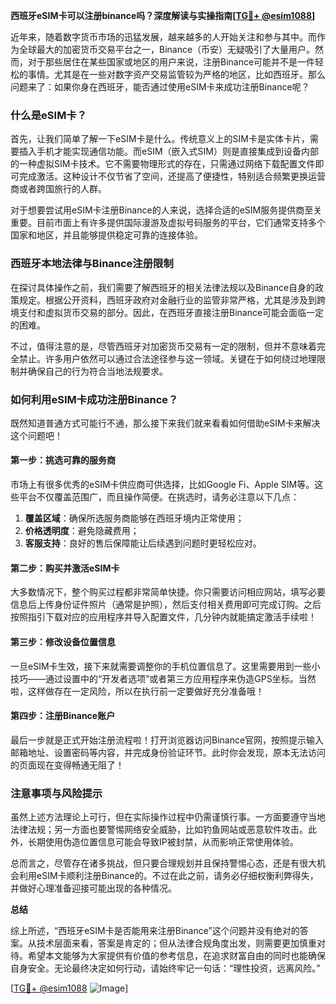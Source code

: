 **西班牙eSIM卡可以注册binance吗？深度解读与实操指南[[TG💪+ @esim1088](https://t.me/s/esim1088)]**

近年来，随着数字货币市场的迅猛发展，越来越多的人开始关注和参与其中。而作为全球最大的加密货币交易平台之一，Binance（币安）无疑吸引了大量用户。然而，对于那些居住在某些国家或地区的用户来说，注册Binance可能并不是一件轻松的事情。尤其是在一些对数字资产交易监管较为严格的地区，比如西班牙。那么问题来了：如果你身在西班牙，能否通过使用eSIM卡来成功注册Binance呢？

### 什么是eSIM卡？

首先，让我们简单了解一下eSIM卡是什么。传统意义上的SIM卡是实体卡片，需要插入手机才能实现通信功能。而eSIM（嵌入式SIM）则是直接集成到设备内部的一种虚拟SIM卡技术。它不需要物理形式的存在，只需通过网络下载配置文件即可完成激活。这种设计不仅节省了空间，还提高了便捷性，特别适合频繁更换运营商或者跨国旅行的人群。

对于想要尝试用eSIM卡注册Binance的人来说，选择合适的eSIM服务提供商至关重要。目前市面上有许多提供国际漫游及虚拟号码服务的平台，它们通常支持多个国家和地区，并且能够提供稳定可靠的连接体验。

### 西班牙本地法律与Binance注册限制

在探讨具体操作之前，我们需要了解西班牙的相关法律法规以及Binance自身的政策规定。根据公开资料，西班牙政府对金融行业的监管非常严格，尤其是涉及到跨境支付和虚拟货币交易的部分。因此，在西班牙直接注册Binance可能会面临一定的困难。

不过，值得注意的是，尽管西班牙对加密货币交易有一定的限制，但并不意味着完全禁止。许多用户依然可以通过合法途径参与这一领域。关键在于如何绕过地理限制并确保自己的行为符合当地法规要求。

### 如何利用eSIM卡成功注册Binance？

既然知道普通方式可能行不通，那么接下来我们就来看看如何借助eSIM卡来解决这个问题吧！

#### 第一步：挑选可靠的服务商

市场上有很多优秀的eSIM卡供应商可供选择，比如Google Fi、Apple SIM等。这些平台不仅覆盖范围广，而且操作简便。在挑选时，请务必注意以下几点：

1. **覆盖区域**：确保所选服务商能够在西班牙境内正常使用；
2. **价格透明度**：避免隐藏费用；
3. **客服支持**：良好的售后保障能让后续遇到问题时更轻松应对。

#### 第二步：购买并激活eSIM卡

大多数情况下，整个购买过程都非常简单快捷。你只需要访问相应网站，填写必要信息后上传身份证件照片（通常是护照），然后支付相关费用即可完成订购。之后按照指引下载对应的应用程序并导入配置文件，几分钟内就能搞定激活手续啦！

#### 第三步：修改设备位置信息

一旦eSIM卡生效，接下来就需要调整你的手机位置信息了。这里需要用到一些小技巧——通过设置中的“开发者选项”或者第三方应用程序来伪造GPS坐标。当然啦，这样做存在一定风险，所以在执行前一定要做好充分准备哦！

#### 第四步：注册Binance账户

最后一步就是正式开始注册流程啦！打开浏览器访问Binance官网，按照提示输入邮箱地址、设置密码等内容，并完成身份验证环节。此时你会发现，原本无法访问的页面现在变得畅通无阻了！

### 注意事项与风险提示

虽然上述方法理论上可行，但在实际操作过程中仍需谨慎行事。一方面要遵守当地法律法规；另一方面也要警惕网络安全威胁，比如钓鱼网站或恶意软件攻击。此外，长期使用伪造位置信息可能会导致IP被封禁，从而影响正常使用体验。

总而言之，尽管存在诸多挑战，但只要合理规划并且保持警惕心态，还是有很大机会利用eSIM卡顺利注册Binance的。不过在此之前，请务必仔细权衡利弊得失，并做好心理准备迎接可能出现的各种情况。

**总结**

综上所述，“西班牙eSIM卡是否能用来注册Binance”这个问题并没有绝对的答案。从技术层面来看，答案是肯定的；但从法律合规角度出发，则需要更加慎重对待。希望本文能够为大家提供有价值的参考信息，在追求财富自由的同时也能确保自身安全。无论最终决定如何行动，请始终牢记一句话：“理性投资，远离风险。”

[[TG💪+ @esim1088](https://t.me/s/esim1088) ![Image](https://i.postimg.cc/4NQfJmqS/Snipaste-2025-05-13-00-14-12.png)]